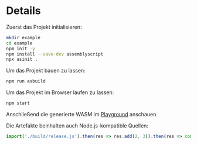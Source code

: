 # Details

Zuerst das Projekt initialisieren:

```sh
mkdir example
cd example
npm init -y
npm install --save-dev assemblyscript
npx asinit .
```

Um das Projekt bauen zu lassen:

```sh
npm run asbuild
```

Um das Projekt im Browser laufen zu lassen:

```sh
npm start
```

Anschließend die generierte WASM im [Playground](https://webassembly.github.io/wabt/demo/wasm2wat/) anschauen.

Die Artefakte beinhalten auch Node.js-kompatible Quellen:

```js
import('./build/release.js').then(res => res.add(2, 3)).then(res => console.log('Result %s', res))
```
